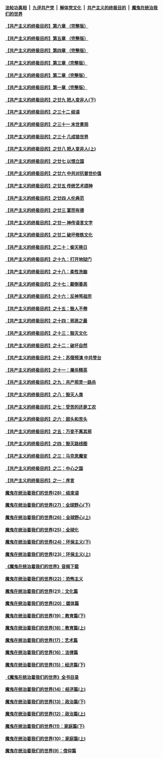 ####  [法轮功真相](../../../../basic/blob/master/README.md?t=11192113) &nbsp;|&nbsp; [九评共产党](../../../../9ping.md/blob/master/README.md?t=11192113) &nbsp;|&nbsp; [解体党文化](../../../../jtdwh.md/blob/master/README.md?t=11192113)  &nbsp;|&nbsp; [共产主义的终极目的](../../../../gczydzjmd.md/blob/master/README.md?t=11192113) &nbsp;|&nbsp; [魔鬼在统治我们的世界](../../../../mgztzwmdsj.md/blob/master/README.md?t=11192113) 

#### [【共产主义的终极目的】第六章 （完整版）](../pages/nsc422/n11428913.md?t=11192113) 

#### [【共产主义的终极目的】第五章 （完整版）](../pages/nsc422/n11428912.md?t=11192113) 

#### [【共产主义的终极目的】第四章 （完整版）](../pages/nsc422/n11428907.md?t=11192113) 

#### [【共产主义的终极目的】第三章（完整版）](../pages/nsc422/n11428848.md?t=11192113) 

#### [【共产主义的终极目的】第二章（完整版）](../pages/nsc422/n11428831.md?t=11192113) 

#### [【共产主义的终极目的】第一章（完整版）](../pages/nsc422/n11417651.md?t=11192113) 

#### [【共产主义的终极目的】之廿九 把人变非人(下)](../pages/nsc422/n11344140.md?t=11192113) 

#### [【共产主义的终极目的】之三十二 结语](../pages/nsc422/n11360535.md?t=11192113) 

#### [【共产主义的终极目的】之三十一 末世景观](../pages/nsc422/n11351129.md?t=11192113) 

#### [【共产主义的终极目的】之三十 几成狼世界](../pages/nsc422/n11348280.md?t=11192113) 

#### [【共产主义的终极目的】之廿八 把人变非人(上)](../pages/nsc422/n11340492.md?t=11192113) 

#### [【共产主义的终极目的】之廿七 以恨立国](../pages/nsc422/n11336944.md?t=11192113) 

#### [【共产主义的终极目的】之廿六 中共对抗普世价值](../pages/nsc422/n11324785.md?t=11192113) 

#### [【共产主义的终极目的】之廿五 传统艺术颂神](../pages/nsc422/n11296396.md?t=11192113) 

#### [【共产主义的终极目的】之廿四 人伦典范](../pages/nsc422/n11296397.md?t=11192113) 

#### [【共产主义的终极目的】之廿三 富而有德](../pages/nsc422/n11283598.md?t=11192113) 

#### [【共产主义的终极目的】之廿一 神传语言文字](../pages/nsc422/n11263265.md?t=11192113) 

#### [【共产主义的终极目的】之廿二 破坏修炼文化](../pages/nsc422/n11245728.md?t=11192113) 

#### [【共产主义的终极目的】之二十：偷天换日](../pages/nsc422/n11238846.md?t=11192113) 

#### [【共产主义的终极目的】之十九：打开地狱门](../pages/nsc422/n11206376.md?t=11192113) 

#### [【共产主义的终极目的】之十八：柔性洗脑](../pages/nsc422/n11199994.md?t=11192113) 

#### [【共产主义的终极目的】之十七：颠倒善恶](../pages/nsc422/n11179782.md?t=11192113) 

#### [【共产主义的终极目的】之十六：反神骂祖宗](../pages/nsc422/n11166798.md?t=11192113) 

#### [【共产主义的终极目的】之十五：毁人不倦](../pages/nsc422/n11166792.md?t=11192113) 

#### [【共产主义的终极目的】之十四：邪恶之最](../pages/nsc422/n11150249.md?t=11192113) 

#### [【共产主义的终极目的】之十三：毁灭文化](../pages/nsc422/n11135227.md?t=11192113) 

#### [【共产主义的终极目的】之十二：破坏自然](../pages/nsc422/n11135214.md?t=11192113) 

#### [【共产主义的终极目的】之十：苏俄预演 中共登台](../pages/nsc422/n11118424.md?t=11192113) 

#### [【共产主义的终极目的】之十一：屠杀精英](../pages/nsc422/n11118442.md?t=11192113) 

#### [【共产主义的终极目的】之九：共产邪灵一路杀](../pages/nsc422/n11114139.md?t=11192113) 

#### [【共产主义的终极目的】之八：毁灭人类](../pages/nsc422/n11108503.md?t=11192113) 

#### [【共产主义的终极目的】之七：受苦的还是工农](../pages/nsc422/n11101809.md?t=11192113) 

#### [【共产主义的终极目的】之六：甜头和苦头](../pages/nsc422/n11096971.md?t=11192113) 

#### [【共产主义的终极目的】之五：万变不离其邪](../pages/nsc422/n11091285.md?t=11192113) 

#### [【共产主义的终极目的】之四：毁灭路线图](../pages/nsc422/n11086284.md?t=11192113) 

#### [【共产主义的终极目的】之三：马克思魔变](../pages/nsc422/n11061941.md?t=11192113) 

#### [【共产主义的终极目的】之二：中心之国](../pages/nsc422/n11047728.md?t=11192113) 

#### [【共产主义的终极目的】之一：序言](../pages/nsc422/n11086077.md?t=11192113) 

#### [魔鬼在统治着我们的世界(28)：结束语](../pages/nsc422/n10936246.md?t=11192113) 

#### [魔鬼在统治着我们的世界(27)：全球野心(下)](../pages/nsc422/n10928319.md?t=11192113) 

#### [魔鬼在统治着我们的世界(26)：全球野心(上)](../pages/nsc422/n10900318.md?t=11192113) 

#### [魔鬼在统治着我们的世界(25)：全球化](../pages/nsc422/n10788205.md?t=11192113) 

#### [魔鬼在统治着我们的世界(24)：环保主义(下)](../pages/nsc422/n10695307.md?t=11192113) 

#### [魔鬼在统治着我们的世界(23)：环保主义(上)](../pages/nsc422/n10688613.md?t=11192113) 

#### [《魔鬼在统治着我们的世界》音频下载](../pages/nsc422/n10635553.md?t=11192113) 

#### [魔鬼在统治着我们的世界(22)：恐怖主义](../pages/nsc422/n10614727.md?t=11192113) 

#### [魔鬼在统治着我们的世界(21)：文化篇](../pages/nsc422/n10597706.md?t=11192113) 

#### [魔鬼在统治着我们的世界(20)：媒体篇](../pages/nsc422/n10586579.md?t=11192113) 

#### [魔鬼在统治着我们的世界(19)：教育篇(下)](../pages/nsc422/n10564808.md?t=11192113) 

#### [魔鬼在统治着我们的世界(18)：教育篇(上)](../pages/nsc422/n10526970.md?t=11192113) 

#### [魔鬼在统治着我们的世界(17)：艺术篇](../pages/nsc422/n10499093.md?t=11192113) 

#### [魔鬼在统治着我们的世界(16)：法律篇](../pages/nsc422/n10485969.md?t=11192113) 

#### [魔鬼在统治着我们的世界(15)：经济篇(下)](../pages/nsc422/n10469975.md?t=11192113) 

#### [《魔鬼在统治着我们的世界》全书目录](../pages/nsc422/n10464261.md?t=11192113) 

#### [魔鬼在统治着我们的世界(14)：经济篇(上)](../pages/nsc422/n10457370.md?t=11192113) 

#### [魔鬼在统治着我们的世界(13)：政治篇(下)](../pages/nsc422/n10448270.md?t=11192113) 

#### [魔鬼在统治着我们的世界(12)：政治篇(上)](../pages/nsc422/n10444576.md?t=11192113) 

#### [魔鬼在统治着我们的世界(11)：家庭篇(下)](../pages/nsc422/n10440961.md?t=11192113) 

#### [魔鬼在统治着我们的世界(10)：家庭篇(上)](../pages/nsc422/n10435448.md?t=11192113) 

#### [魔鬼在统治着我们的世界(9)：信仰篇](../pages/nsc422/n10432159.md?t=11192113) 

